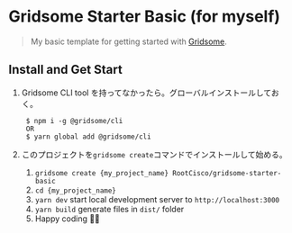 # Gridsome Starter Basic (for myself)

> My basic template for getting started with [Gridsome](https://gridsome.org/).

## Install and Get Start

1. Gridsome CLI tool を持ってなかったら。グローバルインストールしておく。

        $ npm i -g @gridsome/cli
        OR
        $ yarn global add @gridsome/cli

2. このプロジェクトを`gridsome create`コマンドでインストールして始める。

   1. `gridsome create {my_project_name} RootCisco/gridsome-starter-basic`
   2. `cd {my_project_name}`
   3. `yarn dev` start local development server to `http://localhost:3000`
   4. `yarn build` generate files in `dist/` folder
   5. Happy coding 🎉🙌